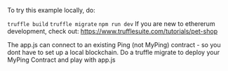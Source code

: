 To try this example locally, do: 

`truffle build`
`truffle migrate`
`npm run dev`
If you are new to ethererum development, check out: https://www.trufflesuite.com/tutorials/pet-shop 


The app.js can connect to an existing Ping (not MyPing) contract - so you dont have to set up a
local blockchain. Do a truffle migrate to deploy your MyPing Contract and play with app.js



